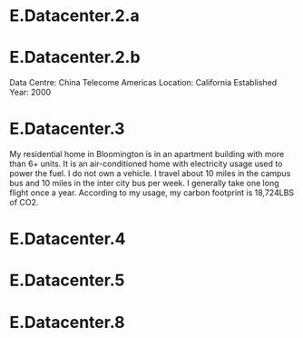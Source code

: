 # E.Datacenter.2.a



# E.Datacenter.2.b

Data Centre: China Telecome Americas
Location: California
Established Year: 2000


# E.Datacenter.3

My residential home in Bloomington is in an apartment building with more than 6+ units. 
It is an air-conditioned home with electricity usage used to power the fuel. 
I do not own a vehicle. 
I travel about 10 miles in the campus bus and 10 miles in the inter city bus per week. 
I generally take one long flight once a year.
According to my usage, my carbon footprint is 18,724LBS of CO2.

# E.Datacenter.4

# E.Datacenter.5

# E.Datacenter.8



